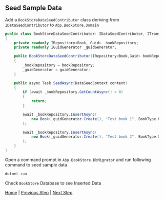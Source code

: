 ## Seed Sample Data

Add a `BookStoreDataSeedContributor` class deriving from `IDataSeedContributor` to  `Abp.BookStore.Domain`

```csharp
public class BookStoreDataSeedContributor: IDataSeedContributor, ITransientDependency
{
    private readonly IRepository<Book, Guid> _bookRepository;
    private readonly IGuidGenerator _guidGenerator;

    public BookStoreDataSeedContributor(IRepository<Book,Guid> bookRepository, IGuidGenerator guidGenerator)
    {
        _bookRepository = bookRepository;
        _guidGenerator = guidGenerator;
    }

    public async Task SeedAsync(DataSeedContext context)
    {
        if (await _bookRepository.GetCountAsync() > 0)
        {
            return;
        }

        await _bookRepository.InsertAsync(
            new Book(_guidGenerator.Create(), "Test book 1", BookType.Fantastic, new DateTime(2015, 05, 24), 21)
        );

        await _bookRepository.InsertAsync(
            new Book(_guidGenerator.Create(), "Test book 2", BookType.Science, new DateTime(2014, 02, 11), 15)
        );
    }
}
```

Open a command prompt in `Abp.BookStore.DbMigrator` and run following command to seed sample data

```bash
dotnet run
```

Check `BookStore` Database to see Inserted Data

[Home](./../../../README.md) | [Previous Step](StepByStep/../../Step3/Step3.md) | [Next Step](StepByStep/../../Step5/Step5.md)
